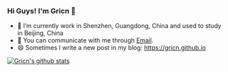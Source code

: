 ### Hi Guys! I'm Gricn 👋 

- 🔭 I’m currently work in Shenzhen, Guangdong, China and used to study in Beijing, China
- 💬 You can communicate with me through [Email](mailto:gricn666@gmail.com).
- 😄 Sometimes I write a new post in my blog: https://gricn.github.io 

[![Gricn's github stats](https://github-readme-stats.vercel.app/api?username=gricn&layout=compact&count_private=true&show_icons=true)](https://github.com/anuraghazra/github-readme-stats)

